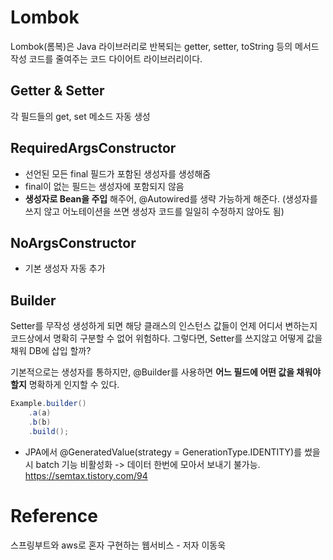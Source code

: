 # Lombok
Lombok(롬복)은 Java 라이브러리로 반복되는 getter, setter, toString 등의 메서드 작성 코드를 줄여주는 코드 다이어트 라이브러리이다.

## Getter & Setter
각 필드들의 get, set 메소드 자동 생성

## RequiredArgsConstructor
* 선언된 모든 final 필드가 포함된 생성자를 생성해줌
* final이 없는 필드는 생성자에 포함되지 않음
* **생성자로 Bean을 주입** 해주어, @Autowired를 생략 가능하게 해준다. (생성자를 쓰지 않고 어노테이션을 쓰면 생성자 코드를 일일히 수정하지 않아도 됨)

## NoArgsConstructor
* 기본 생성자 자동 추가

## Builder
Setter를 무작성 생성하게 되면 해당 클래스의 인스턴스 값들이 언제 어디서 변하는지 코드상에서 명확히 구분할 수 없어 위험하다. 그렇다면, Setter를 쓰지않고 어떻게 값을 채워 DB에 삽입 할까?

기본적으로는 생성자를 통하지만, @Builder를 사용하면 **어느 필드에 어떤 값을 채워야 할지** 명확하게 인지할 수 있다.

```java
Example.builder()
    .a(a)
    .b(b)
    .build();
```

+ JPA에서 @GeneratedValue(strategy = GenerationType.IDENTITY)를 썼을시 batch 기능 비활성화 -> 데이터 한번에 모아서 보내기 불가능.
https://semtax.tistory.com/94

# Reference
스프링부트와 aws로 혼자 구현하는 웹서비스 - 저자 이동욱
